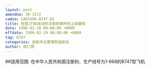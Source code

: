 ```yaml
---
layout: post
amendno: 39-1572
cadno: CAD1996-B747-01
title: 检查JT9D发动机吊架斜撑杆的上部螺栓
date: 1996-02-28 00:00:00 +0800
effdate: 1996-02-29 00:00:00 +0800
tag: B747
categories: 民航华北管理局适航处
author: 邵仁明
---
```


##适用范围:
在中华人民共和国注册的、生产线号为1-668的B747型飞机

